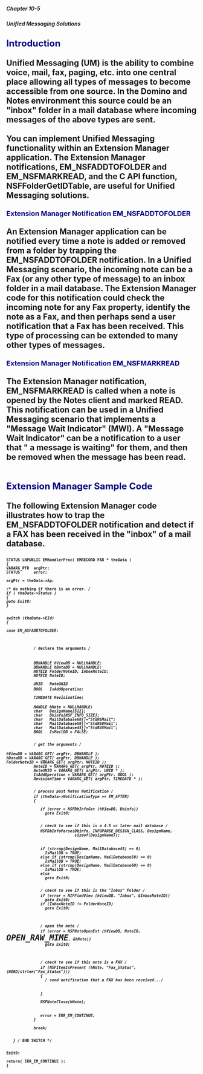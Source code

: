##### Chapter 10-5
##### Unified Messaging Solutions

<b><font size="5" color="#000080">Introduction</font></b><br>
<br>
Unified Messaging (UM) is the ability to combine voice, mail, fax, paging, etc. into one central place allowing all types of messages to become accessible from one source.  In the Domino and Notes environment this source could be an &quot;inbox&quot; folder in a mail database where incoming messages of the above types are sent.  <br>
<br>
You can implement Unified Messaging functionality within an Extension Manager application.  The Extension Manager notifications, EM_NSFADDTOFOLDER and EM_NSFMARKREAD, and the C API function, NSFFolderGetIDTable, are useful for Unified Messaging solutions.<br>
<br>
<b><font size="4" color="#000080">Extension Manager Notification EM_NSFADDTOFOLDER</font></b><br>
<br>
An Extension Manager application can be notified every time a note is added or removed from a folder by trapping the EM_NSFADDTOFOLDER notification.  In a Unified Messaging scenario, the incoming note can be a Fax (or any other type of message) to an inbox folder in a mail database.  The Extension Manager code for this notification could check the incoming note for any Fax property, identify the note as a Fax, and then perhaps send a user notification that a Fax has been received.  This type of processing can be extended to many other types of messages.<br>
<br>
<b><font size="4" color="#000080">Extension Manager Notification EM_NSFMARKREAD</font></b><br>
<br>
The Extension Manager notification, EM_NSFMARKREAD is called when a note is opened by the Notes client and marked READ.  This notification can be used in a Unified Messaging scenario that implements a &quot;Message Wait Indicator&quot; (MWI).  A &quot;Message Wait Indicator&quot; can be a notification to a user  that  &quot; a message is waiting&quot; for them, and then be removed when the message has been read.<br>
<br>
<br>
<b><font size="5" color="#000080">Extension Manager Sample Code</font></b><br>
<br>
The following Extension Manager code illustrates how to trap the EM_NSFADDTOFOLDER notification and detect if a FAX has been received in the &quot;inbox&quot; of a mail database. <br>
<br>
<tt><font size="2">STATUS LNPUBLIC EMHandlerProc( EMRECORD FAR * theData )</font></tt><br>
<tt><font size="2">{ <br>
	VARARG_PTR &nbsp;argPtr;<br>
	STATUS &nbsp; &nbsp; &nbsp;error; <br>
	<br>
	argPtr = theData-&gt;Ap;<br>
<br>
	/* do nothing if there is an error. */<br>
	if ( theData-&gt;Status ) <br>
	{<br>
		goto Exit0;<br>
	} <br>
<br>
<br>
	switch (theData-&gt;EId)<br>
	{<br>
		<br>
		case EM_NSFADDTOFOLDER:<br>
		</font></tt><br>
<tt><font size="2">&nbsp; &nbsp; &nbsp; &nbsp; &nbsp; &nbsp; /* declare the arguments */</font></tt><br>
<br>
<tt><font size="2">&nbsp; &nbsp; &nbsp; &nbsp; &nbsp; &nbsp; DBHANDLE hViewDB = NULLHANDLE;</font></tt><br>
<tt><font size="2">&nbsp; &nbsp; &nbsp; &nbsp; &nbsp; &nbsp; DBHANDLE hDataDB = NULLHANDLE;</font></tt><br>
<tt><font size="2">&nbsp; &nbsp; &nbsp; &nbsp; &nbsp; &nbsp; NOTEID FolderNoteID, InboxNoteID;</font></tt><br>
<tt><font size="2">&nbsp; &nbsp; &nbsp; &nbsp; &nbsp; &nbsp; NOTEID NoteID;</font></tt><br>
<tt><font size="2">&nbsp; &nbsp; &nbsp; &nbsp; &nbsp; &nbsp; UNID &nbsp; *NoteUNID</font></tt><br>
<tt><font size="2">&nbsp; &nbsp; &nbsp; &nbsp; &nbsp; &nbsp; BOOL &nbsp; IsAddOperation;</font></tt><br>
<tt><font size="2">&nbsp; &nbsp; &nbsp; &nbsp; &nbsp; &nbsp; TIMEDATE *RevisionTime;</font></tt><br>
<tt><font size="2">&nbsp; &nbsp; &nbsp; &nbsp; &nbsp; </font></tt><br>
<tt><font size="2">&nbsp; &nbsp; &nbsp; &nbsp; &nbsp; &nbsp; HANDLE hNote = NULLHANDLE;</font></tt><br>
<tt><font size="2">&nbsp; &nbsp; &nbsp; &nbsp; &nbsp; &nbsp; char &nbsp; DesignName[512];</font></tt><br>
<tt><font size="2">&nbsp; &nbsp; &nbsp; &nbsp; &nbsp; &nbsp; char &nbsp; Dbinfo[NSF_INFO_SIZE];</font></tt><br>
<tt><font size="2">&nbsp; &nbsp; &nbsp; &nbsp; &nbsp; &nbsp; char &nbsp; MailDatabase60[]=&quot;StdR6Mail&quot;;</font></tt><br>
<tt><font size="2">&nbsp; &nbsp; &nbsp; &nbsp; &nbsp; &nbsp; char &nbsp; MailDatabase50[]=&quot;StdR50Mail&quot;;</font></tt><br>
<tt><font size="2">&nbsp; &nbsp; &nbsp; &nbsp; &nbsp; &nbsp; char &nbsp; MailDatabase45[]=&quot;StdR45Mail&quot;;</font></tt><br>
<tt><font size="2">&nbsp; &nbsp; &nbsp; &nbsp; &nbsp; &nbsp; BOOL &nbsp; IsMailDB = FALSE;</font></tt><br>
<tt><font size="2">&nbsp;</font></tt><br>
<tt><font size="2">&nbsp; &nbsp; &nbsp; &nbsp; &nbsp; &nbsp; /* get the arguments */</font></tt><br>
<tt><font size="2"><br>
 		hViewDB = VARARG_GET( argPtr, DBHANDLE );<br>
 		hDataDB = VARARG_GET( argPtr, DBHANDLE );	<br>
		FolderNoteID = VARARG_GET( argPtr, NOTEID ); </font></tt><br>
<tt><font size="2">&nbsp; &nbsp; &nbsp; &nbsp; &nbsp; &nbsp; NoteID = VARARG_GET( argPtr, NOTEID ); </font></tt><br>
<tt><font size="2">&nbsp; &nbsp; &nbsp; &nbsp; &nbsp; &nbsp; NoteUNID = VARARG_GET( argPtr, UNID * );</font></tt><br>
<tt><font size="2">&nbsp; &nbsp; &nbsp; &nbsp; &nbsp; &nbsp; IsAddOperation = VARARG_GET( argPtr, BOOL ); &nbsp;</font></tt><br>
<tt><font size="2">&nbsp; &nbsp; &nbsp; &nbsp; &nbsp; &nbsp; RevisionTime = VARARG_GET( argPtr, TIMEDATE * ); </font></tt><br>
<tt><font size="2">&nbsp; &nbsp; &nbsp; &nbsp; &nbsp; &nbsp; </font></tt><br>
<tt><font size="2">&nbsp; &nbsp; &nbsp; &nbsp; &nbsp; &nbsp; /* process post Notes Notification */</font></tt><br>
<tt><font size="2">&nbsp; &nbsp; &nbsp; &nbsp; &nbsp; &nbsp; if (theData-&gt;NotificationType == EM_AFTER)</font></tt><br>
<tt><font size="2">&nbsp; &nbsp; &nbsp; &nbsp; &nbsp; &nbsp; {</font></tt><br>
<tt><font size="2">&nbsp; &nbsp; &nbsp; &nbsp; &nbsp; &nbsp; &nbsp; </font></tt><br>
<tt><font size="2">&nbsp; &nbsp; &nbsp; &nbsp; &nbsp; &nbsp; &nbsp; &nbsp;if (error = NSFDbInfoGet (hViewDB, Dbinfo))</font></tt><br>
<tt><font size="2">&nbsp; &nbsp; &nbsp; &nbsp; &nbsp; &nbsp; &nbsp; &nbsp; &nbsp;goto Exit0;</font></tt><br>
<tt><font size="2">&nbsp; &nbsp; &nbsp; &nbsp; &nbsp; &nbsp; &nbsp; &nbsp;</font></tt><br>
<tt><font size="2">&nbsp; &nbsp; &nbsp; &nbsp; &nbsp; &nbsp; &nbsp; &nbsp;/* check to see if this is a 4.5 or later mail database */</font></tt><br>
<tt><font size="2">&nbsp; &nbsp; &nbsp; &nbsp; &nbsp; &nbsp; &nbsp; &nbsp;NSFDbInfoParse(Dbinfo, INFOPARSE_DESIGN_CLASS, DesignName,</font></tt><br>
<tt><font size="2">&nbsp; &nbsp; &nbsp; &nbsp; &nbsp; &nbsp; &nbsp; &nbsp; &nbsp; &nbsp; &nbsp; &nbsp; &nbsp; &nbsp; &nbsp; sizeof(DesignName));</font></tt><br>
<br>
<tt><font size="2">&nbsp; &nbsp; &nbsp; &nbsp; &nbsp; &nbsp; &nbsp; &nbsp;if (strcmp(DesignName, MailDatabase45) == 0)</font></tt><br>
<tt><font size="2">&nbsp; &nbsp; &nbsp; &nbsp; &nbsp; &nbsp; &nbsp; &nbsp; &nbsp;IsMailDB = TRUE;</font></tt><br>
<tt><font size="2">&nbsp; &nbsp; &nbsp; &nbsp; &nbsp; &nbsp; &nbsp; &nbsp;else if (strcmp(DesignName, MailDatabase50) == 0)</font></tt><br>
<tt><font size="2">&nbsp; &nbsp; &nbsp; &nbsp; &nbsp; &nbsp; &nbsp; &nbsp; &nbsp;</font></tt><tt><font size="2">IsMailDB = TRUE; </font></tt><br>
<tt><font size="2">&nbsp; &nbsp; &nbsp; &nbsp; &nbsp; &nbsp; &nbsp; &nbsp;else if (strcmp(DesignName, MailDatabase60) == 0)</font></tt><br>
<tt><font size="2">&nbsp; &nbsp; &nbsp; &nbsp; &nbsp; &nbsp; &nbsp; &nbsp; &nbsp;IsMailDB = TRUE; &nbsp; </font></tt><br>
<tt><font size="2">&nbsp; &nbsp; &nbsp; &nbsp; &nbsp; &nbsp; &nbsp; &nbsp;else </font></tt><br>
<tt><font size="2">&nbsp; &nbsp; &nbsp; &nbsp; &nbsp; &nbsp; &nbsp; &nbsp; &nbsp;goto Exit0;</font></tt><br>
<tt><font size="2">&nbsp; &nbsp; &nbsp; &nbsp; &nbsp; &nbsp; &nbsp; &nbsp;</font></tt><br>
<tt><font size="2">&nbsp; &nbsp; &nbsp; &nbsp; &nbsp; &nbsp; &nbsp; &nbsp;/* check to see if this is the &quot;Inbox&quot; Folder */</font></tt><br>
<tt><font size="2">&nbsp; &nbsp; &nbsp; &nbsp; &nbsp; &nbsp; &nbsp; &nbsp;if (error = NIFFindView (hViewDB, &quot;Inbox&quot;, &amp;InboxNoteID))</font></tt><br>
<tt><font size="2">&nbsp; &nbsp; &nbsp; &nbsp; &nbsp; &nbsp; &nbsp; &nbsp; &nbsp;goto Exit0;</font></tt><br>
<tt><font size="2">&nbsp; &nbsp; &nbsp; &nbsp; &nbsp; &nbsp; &nbsp; &nbsp;if (InboxNoteID != FolderNoteID)</font></tt><br>
<tt><font size="2">&nbsp; &nbsp; &nbsp; &nbsp; &nbsp; &nbsp; &nbsp; &nbsp; &nbsp;goto Exit0;</font></tt><br>
<br>
<tt><font size="2">&nbsp; &nbsp; &nbsp; &nbsp; &nbsp; &nbsp; &nbsp; &nbsp;/* open the note */</font></tt><br>
<tt><font size="2">&nbsp; &nbsp; &nbsp; &nbsp; &nbsp; &nbsp; &nbsp; &nbsp;if (error = NSFNoteOpenExt (hViewDB, NoteID, </font></tt><tt>OPEN_RAW_MIME</tt><tt><font size="2">, &amp;hNote))</font></tt><br>
<tt><font size="2">&nbsp; &nbsp; &nbsp; &nbsp; &nbsp; &nbsp; &nbsp; &nbsp; &nbsp;goto Exit0;</font></tt><br>
<br>
<tt><font size="2">&nbsp; &nbsp; &nbsp; &nbsp; &nbsp; &nbsp; &nbsp; &nbsp;/* check to see if this note is a FAX */</font></tt><br>
<tt><font size="2">&nbsp; &nbsp; &nbsp; &nbsp; &nbsp; &nbsp; &nbsp; &nbsp;if (NSFItemIsPresent (hNote, &quot;Fax_Status&quot;, (WORD)strlen(&quot;Fax_Status&quot;)))</font></tt><br>
<tt><font size="2">&nbsp; &nbsp; &nbsp; &nbsp; &nbsp; &nbsp; &nbsp; &nbsp;{ &nbsp;</font></tt><br>
<tt><font size="2">&nbsp; &nbsp; &nbsp; &nbsp; &nbsp; &nbsp; &nbsp; &nbsp; &nbsp;/* send notification that a FAX has been received...*/</font></tt><br>
<br>
<tt><font size="2">&nbsp; &nbsp; &nbsp; &nbsp; &nbsp; &nbsp; &nbsp; &nbsp;}</font></tt><br>
<tt><font size="2">&nbsp; &nbsp; &nbsp; &nbsp; &nbsp; &nbsp; &nbsp; &nbsp;</font></tt><br>
<tt><font size="2">&nbsp; &nbsp; &nbsp; &nbsp; &nbsp; &nbsp; &nbsp; &nbsp;NSFNoteClose(hNote);</font></tt><br>
<br>
<tt><font size="2">&nbsp; &nbsp; &nbsp; &nbsp; &nbsp; &nbsp; &nbsp; &nbsp;error = ERR_EM_CONTINUE;</font></tt><br>
<tt><font size="2">&nbsp; &nbsp; &nbsp; &nbsp; &nbsp; &nbsp; }</font></tt><br>
<tt><font size="2">&nbsp; &nbsp; 		</font></tt><br>
<tt><font size="2">&nbsp; &nbsp; &nbsp; &nbsp; &nbsp; &nbsp; break;<br>
		<br>
 			<br>
 &nbsp; &nbsp;} /* END SWITCH */<br>
	 	<br>
	<br>
Exit0:<br>
<br>
	return( ERR_EM_CONTINUE );</font></tt><br>
<tt><font size="2">}	</font></tt>
---
